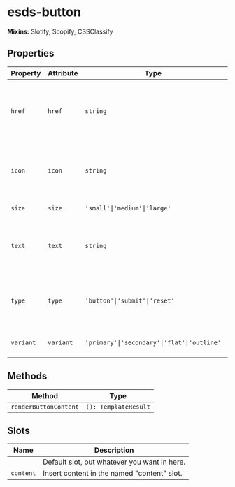 # esds-button

**Mixins:** Slotify, Scopify, CSSClassify

## Properties

| Property  | Attribute | Type                                        | Default   | Description                                      |
|-----------|-----------|---------------------------------------------|-----------|--------------------------------------------------|
| `href`    | `href`    | `string`                                    |           | Href for a button link, will switch the element tag to an <a> if an href is provided |
| `icon`    | `icon`    | `string`                                    |           | Full SVG string of an icon to be injected into component. |
| `size`    | `size`    | `'small'\|'medium'\|'large'`                | "medium"  | Sets the button size.                            |
| `text`    | `text`    | `string`                                    |           | The text on the button. Overridden by the default prop. |
| `type`    | `type`    | `'button'\|'submit'\|'reset'`               | "button"  | The type attribute of the underlying HTML button. |
| `variant` | `variant` | `'primary'\|'secondary'\|'flat'\|'outline'` | "primary" | Visual style of the button.                      |

## Methods

| Method                | Type                 |
|-----------------------|----------------------|
| `renderButtonContent` | `(): TemplateResult` |

## Slots

| Name      | Description                                  |
|-----------|----------------------------------------------|
|           | Default slot, put whatever you want in here. |
| `content` | Insert content in the named "content" slot.  |
